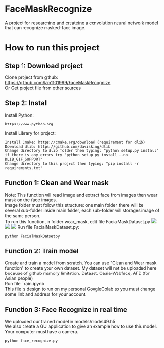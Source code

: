 # FaceMaskRecognize
A project for researching and createing a convolution neural network model that can recognize masked-face image.

# How to run this project

## Step 1: Download project
Clone project from github: https://github.com/lam1101999/FaceMaskRecognize  
Or Get project file from other sources

## Step 2: Install
Install Python: 
```
https://www.python.org
```
Install Library for project:
```
Install Cmake: https://cmake.org/download (requirement for dlib)
Download dlib: https://github.com/davisking/dlib
Change directory to dlib folder then typing: "python setup.py install" if there is any errors try "python setup.py install --no DLIB_GIF_SUPPORT"
Change directory to this project then typing: "pip install -r requirements.txt"
```
## Function 1: Clean and Wear mask
Note: This function will read image and extract face from images then wear mask on the face images.  
Image folder must follow this structure: one main folder, there will be several sub-folder inside main folder, each sub-folder will storages image of the same person.  
To run this function, in folder wear_mask, edit file FacialMaskDataset.py
![](https://github.com/lam1101999/FaceMaskRecognize/blob/master/image_github/unlock_clean_wear_mask.jpg)
![](https://github.com/lam1101999/FaceMaskRecognize/blob/master/image_github/Input_and_output_directory_clean.jpg)
![](https://github.com/lam1101999/FaceMaskRecognize/blob/master/image_github/Input_and_output_wear_mask.jpg)
Run file FacialMaskDataset.py:
```
python FacialMaskDatsetpy
```

## Function 2: Train model
Create and train a model from scratch. You can use "Clean and Wear mask function" to create your own dataset. My dataset will not be uploaded here because of github memory limitation. Dataset: Casia-Webface, AFD (for Asian people)  
Run file Train.ipynb  
This file is design to run on my personal GoogleColab so you must change some link and address for your account.

## Function 3: Face Recognize in real time
We uploaded our trained model in models/model49.h5  
We also create a GUI application to give an example how to use this model.  
Your computer must have a camera.  
```
python face_recognize.py
```
